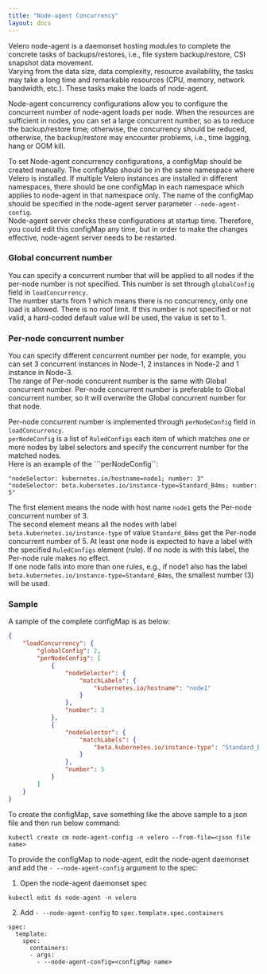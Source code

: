 ```yaml
---
title: "Node-agent Concurrency"
layout: docs
---
```


Velero node-agent is a daemonset hosting modules to complete the concrete tasks of backups/restores, i.e., file system backup/restore, CSI snapshot data movement.  
Varying from the data size, data complexity, resource availability, the tasks may take a long time and remarkable resources (CPU, memory, network bandwidth, etc.). These tasks make the loads of node-agent.   

Node-agent concurrency configurations allow you to configure the concurrent number of node-agent loads per node. When the resources are sufficient in nodes, you can set a large concurrent number, so as to reduce the backup/restore time; otherwise, the concurrency should be reduced, otherwise, the backup/restore may encounter problems, i.e., time lagging, hang or OOM kill.  

To set Node-agent concurrency configurations, a configMap should be created manually. The configMap should be in the same namespace where Velero is installed. If multiple Velero instances are installed in different namespaces, there should be one configMap in each namespace which applies to node-agent in that namespace only. The name of the configMap should be specified in the node-agent server parameter ```--node-agent-config```.  
Node-agent server checks these configurations at startup time. Therefore, you could edit this configMap any time, but in order to make the changes effective, node-agent server needs to be restarted.  

### Global concurrent number
You can specify a concurrent number that will be applied to all nodes if the per-node number is not specified. This number is set through ```globalConfig``` field in ```loadConcurrency```.  
The number starts from 1 which means there is no concurrency, only one load is allowed. There is no roof limit. If this number is not specified or not valid, a hard-coded default value will be used, the value is set to 1. 

### Per-node concurrent number
You can specify different concurrent number per node, for example, you can set 3 concurrent instances in Node-1, 2 instances in Node-2 and 1 instance in Node-3.  
The range of Per-node concurrent number is the same with Global concurrent number. Per-node concurrent number is preferable to Global concurrent number, so it will overwrite the Global concurrent number for that node.  

Per-node concurrent number is implemented through ```perNodeConfig``` field in ```loadConcurrency```.  
```perNodeConfig``` is a list of ```RuledConfigs``` each item of which matches one or more nodes by label selectors and specify the concurrent number for the matched nodes.  
Here is an example of the ```perNodeConfig``:
```
"nodeSelector: kubernetes.io/hostname=node1; number: 3"
"nodeSelector: beta.kubernetes.io/instance-type=Standard_B4ms; number: 5"
```
The first element means the node with host name ```node1``` gets the Per-node concurrent number of 3.  
The second element means all the nodes with label ```beta.kubernetes.io/instance-type``` of value ```Standard_B4ms``` get the Per-node concurrent number of 5. 
At least one node is expected to have a label with the specified ```RuledConfigs``` element (rule). If no node is with this label, the Per-node rule makes no effect.  
If one node falls into more than one rules, e.g., if node1 also has the label ```beta.kubernetes.io/instance-type=Standard_B4ms```, the smallest number (3) will be used.  

### Sample
A sample of the complete configMap is as below:
```json
{
    "loadConcurrency": {
        "globalConfig": 2,
        "perNodeConfig": [
            {
                "nodeSelector": {
                    "matchLabels": {
                        "kubernetes.io/hostname": "node1"
                    }
                },
                "number": 3
            },
            {
                "nodeSelector": {
                    "matchLabels": {
                        "beta.kubernetes.io/instance-type": "Standard_B4ms"
                    }
                },
                "number": 5
            }
        ]
    }
}
```
To create the configMap, save something like the above sample to a json file and then run below command:
```
kubectl create cm node-agent-config -n velero --from-file=<json file name>
```
To provide the configMap to node-agent, edit the node-agent daemonset and add the ```- --node-agent-config``` argument to the spec:
1. Open the node-agent daemonset spec  
```
kubectl edit ds node-agent -n velero
```
2. Add ```- --node-agent-config``` to ```spec.template.spec.containers```  
```
spec:
  template:
    spec:
      containers:
      - args:
        - --node-agent-config=<configMap name>
```


